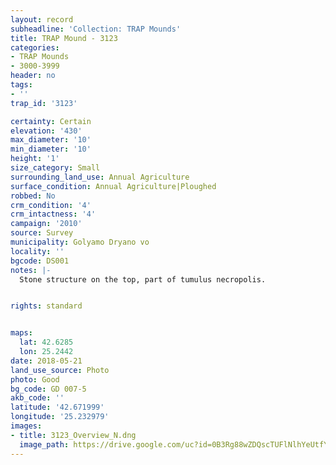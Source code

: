```yaml
---
layout: record
subheadline: 'Collection: TRAP Mounds'
title: TRAP Mound - 3123
categories:
- TRAP Mounds
- 3000-3999
header: no
tags:
- ''
trap_id: '3123'

certainty: Certain
elevation: '430'
max_diameter: '10'
min_diameter: '10'
height: '1'
size_category: Small
surrounding_land_use: Annual Agriculture
surface_condition: Annual Agriculture|Ploughed
robbed: No
crm_condition: '4'
crm_intactness: '4'
campaign: '2010'
source: Survey
municipality: Golyamo Dryano vo
locality: ''
bgcode: DS001
notes: |-
  Stone structure on the top, part of tumulus necropolis.


rights: standard


maps:
  lat: 42.6285
  lon: 25.2442
date: 2018-05-21
land_use_source: Photo
photo: Good
bg_code: GD 007-5
akb_code: ''
latitude: '42.671999'
longitude: '25.232979'
images:
- title: 3123_Overview_N.dng
  image_path: https://drive.google.com/uc?id=0B3Rg88wZDQscTUFlNlhYeUtfYzQ
---
```

